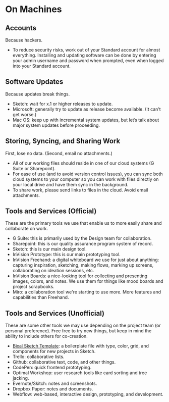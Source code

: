 # On Machines

## Accounts

Because hackers.

- To reduce security risks, work out of your Standard account for almost everything. Installing and updating software can be done by entering your admin username and password when prompted, even when logged into your Standard account.

## Software Updates

Because updates break things.

- Sketch: wait for x.1 or higher releases to update.
- Microsoft: generally try to update as release become available. (It can’t get worse.)
- Mac OS: keep up with incremental system updates, but let’s talk about major system updates before proceeding.

## Storing, Syncing, and Sharing Work

First, lose no data. (Second, email no attachments.)

- All of our working files should reside in one of our cloud systems (G Suite or Sharepoint).
- For ease of use (and to avoid version control issues), you can sync both cloud systems to your computer so you can work with files directly on your local drive and have them sync in the background.
- To share work, please send links to files in the cloud. Avoid email attachments.

## Tools and Services (Official)

These are the primary tools we use that enable us to more easily share and collaborate on work.

- G Suite: this is primarily used by the Design team for collaboration.
- Sharepoint: this is our quality assurance program system of record.
- Sketch: this is our main design tool.
- InVision Prototype: this is our main prototyping tool.
- InVision Freehand: a digital whiteboard we use for just about anything: capturing inspiration, sketching, making flows, marking up screens, collaborating on ideation sessions, etc.
- InVision Boards: a nice-looking tool for collecting and presenting images, colors, and notes. We use them for things like mood boards and project scrapbooks.
- Miro: a collaboration tool we're starting to use more. More features and capabilities than Freehand.

## Tools and Services (Unofficial)

These are some other tools we may use depending on the project team (or personal preference). Free free to try new things, but keep in mind the ability to include others for co-creation.

- [Bixal Sketch Template](https://github.com/pglevy/bixal-sketch-template): a boilerplate file with type, color, grid, and components for new projects in Sketch.
- Trello: collaborative lists.
- Github: collaborative text, code, and other things.
- CodePen: quick frontend prototyping.
- Optimal Workshop: user research tools like card sorting and tree jacking.
- Evernote/Skitch: notes and screenshots.
- Dropbox Paper: notes and documents.
- Webflow: web-based, interactive design, prototyping, and development.
